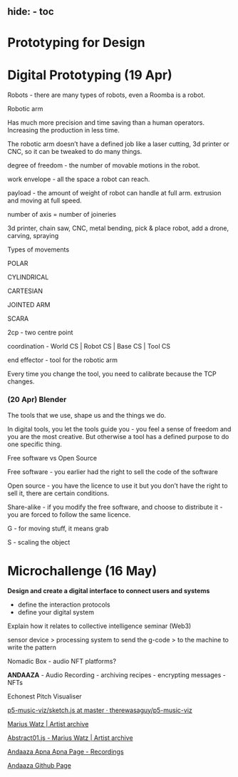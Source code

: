 hide:
    - toc
---

# **Prototyping for Design**


# Digital Prototyping (19 Apr)

Robots - there are many types of robots, even a Roomba is a robot.

Robotic arm

Has much more precision and time saving than a human operators. Increasing the production in less time.

The robotic arm doesn’t have a defined job like a laser cutting, 3d printer or CNC, so it can be tweaked to do many things.

degree of freedom - the number of movable motions in the robot.

work envelope - all the space a robot can reach.

payload - the amount of weight of robot can handle at full arm. extrusion and moving at full speed.

number of axis = number of joineries

3d printer, chain saw, CNC, metal bending, pick & place robot, add a drone, carving, spraying

Types of movements

POLAR

CYLINDRICAL

CARTESIAN

JOINTED ARM

SCARA

2cp - two centre point

coordination - World CS | Robot CS | Base CS | Tool CS

end effector - tool for the robotic arm

Every time you change the tool, you need to calibrate because the TCP changes.

### (20 Apr) **Blender**

The tools that we use, shape us and the things we do.

In digital tools, you let the tools guide you - you feel a sense of freedom and you are the most creative. But otherwise a tool has a defined purpose to do one specific thing.

Free software vs Open Source

Free software - you earlier had the right to sell the code of the software

Open source - you have the licence to use it but you don’t have the right to sell it, there are certain conditions.

Share-alike - if you modify the free software, and choose to distribute it - you are forced to follow the same licence.

G - for moving stuff, it means grab

S - scaling the object


# Microchallenge (16 May)

**Design and create a digital interface to connect users and systems**

- define the interaction protocols
- define your digital system

Explain how it relates to collective intelligence seminar (Web3)

sensor device > processing system to send the g-code > to the machine to write the pattern

Nomadic Box - audio NFT platforms?

**ANDAAZA** - Audio Recording - archiving recipes - encrypting messages - NFTs

[](https://therewasaguy.github.io/p5-music-viz/demos/01d_beat_detect_amplitude/)

Echonest Pitch Visualiser

[p5-music-viz/sketch.js at master · therewasaguy/p5-music-viz](https://github.com/therewasaguy/p5-music-viz/blob/master/demos/08_echonestPitchSegment/sketch.js)

[Marius Watz | Artist archive](http://mariuswatz.com/)

[Abstract01.js - Marius Watz | Artist archive](http://gator3274.temp.domains/~mariuswa/2010/10/27/abstract01-js/)


<a href="https://seherkrishna02.github.io/Andaaza/">Andaaza Apna Apna Page - Recordings</a>

<a href="https://github.com/SeherKrishna02/Andaaza.git">Andaaza Github Page</a>
